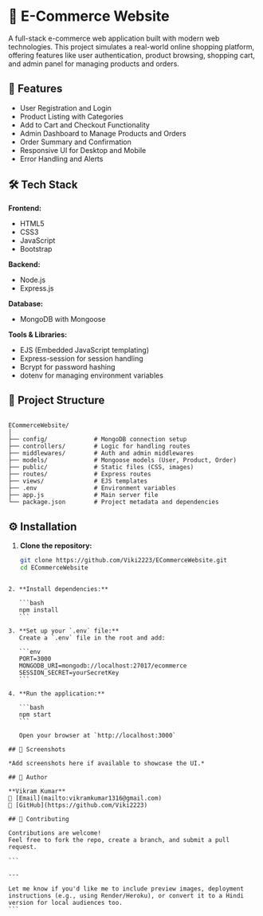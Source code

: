 # 🛒 E-Commerce Website

A full-stack e-commerce web application built with modern web technologies. This project simulates a real-world online shopping platform, offering features like user authentication, product browsing, shopping cart, and admin panel for managing products and orders.

## 🚀 Features

- User Registration and Login
- Product Listing with Categories
- Add to Cart and Checkout Functionality
- Admin Dashboard to Manage Products and Orders
- Order Summary and Confirmation
- Responsive UI for Desktop and Mobile
- Error Handling and Alerts

## 🛠️ Tech Stack

**Frontend:**
- HTML5
- CSS3
- JavaScript
- Bootstrap

**Backend:**
- Node.js
- Express.js

**Database:**
- MongoDB with Mongoose

**Tools & Libraries:**
- EJS (Embedded JavaScript templating)
- Express-session for session handling
- Bcrypt for password hashing
- dotenv for managing environment variables

## 📁 Project Structure

```

ECommerceWebsite/
│
├── config/             # MongoDB connection setup
├── controllers/        # Logic for handling routes
├── middlewares/        # Auth and admin middlewares
├── models/             # Mongoose models (User, Product, Order)
├── public/             # Static files (CSS, images)
├── routes/             # Express routes
├── views/              # EJS templates
├── .env                # Environment variables
├── app.js              # Main server file
└── package.json        # Project metadata and dependencies

````

## ⚙️ Installation

1. **Clone the repository:**
   ```bash
   git clone https://github.com/Viki2223/ECommerceWebsite.git
   cd ECommerceWebsite
````

2. **Install dependencies:**

   ```bash
   npm install
   ```

3. **Set up your `.env` file:**
   Create a `.env` file in the root and add:

   ```env
   PORT=3000
   MONGODB_URI=mongodb://localhost:27017/ecommerce
   SESSION_SECRET=yourSecretKey
   ```

4. **Run the application:**

   ```bash
   npm start
   ```

   Open your browser at `http://localhost:3000`

## 📸 Screenshots

*Add screenshots here if available to showcase the UI.*

## 👤 Author

**Vikram Kumar**
📧 [Email](mailto:vikramkumar1316@gmail.com)
🔗 [GitHub](https://github.com/Viki2223)

## 🤝 Contributing

Contributions are welcome!
Feel free to fork the repo, create a branch, and submit a pull request.

```

---

Let me know if you'd like me to include preview images, deployment instructions (e.g., using Render/Heroku), or convert it to a Hindi version for local audiences too.
```
